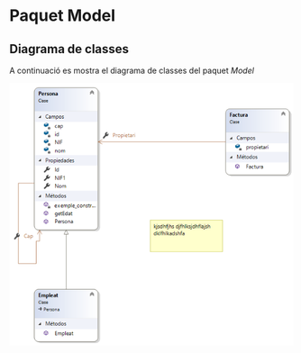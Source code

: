 # Paquet Model
## Diagrama de classes
A continuació es mostra el diagrama de classes del paquet _Model_

![Diagrama de classes](../images/ClassDiagramModel.png)
